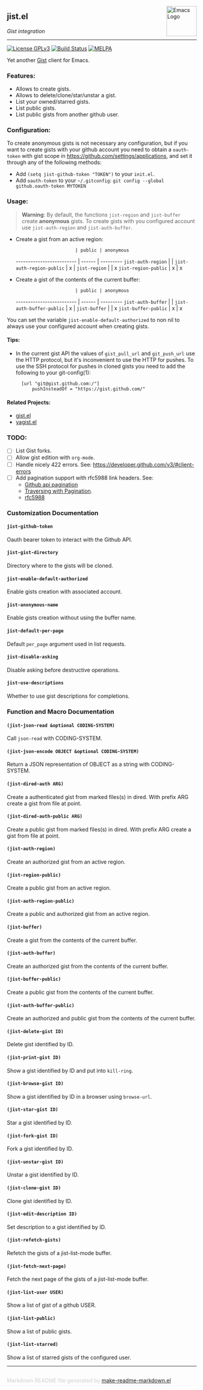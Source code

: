 <a href="https://github.com/emacs-pe/jist.el"><img src="https://www.gnu.org/software/emacs/images/emacs.png" alt="Emacs Logo" width="80" height="80" align="right"></a>
## jist.el
*Gist integration*

---
[![License GPLv3](https://img.shields.io/badge/license-GPL_v3-green.svg)](http://www.gnu.org/licenses/gpl-3.0.html)
[![Build Status](https://travis-ci.org/emacs-pe/jist.el.svg?branch=master)](https://travis-ci.org/emacs-pe/jist.el)
[![MELPA](http://melpa.org/packages/jist-badge.svg)](http://melpa.org/#/jist)

Yet another [Gist][] client for Emacs.

### Features:

+ Allows to create gists.
+ Allows to delete/clone/star/unstar a gist.
+ List your owned/starred gists.
+ List public gists.
+ List public gists from another github user.

### Configuration:

To create anonymous gists is not necessary any configuration, but if you want
to create gists with your github account you need to obtain a `oauth-token`
with gist scope in https://github.com/settings/applications, and set it
through any of the following methods:

+ Add `(setq jist-github-token "TOKEN")` to your `init.el`.
+ Add `oauth-token` to your `~/.gitconfig`: `git config --global github.oauth-token MYTOKEN`

### Usage:

> **Warning**: By default, the functions `jist-region` and `jist-buffer`
> create **anonymous** gists.  To create gists with you configured account
> use `jist-auth-region` and `jist-auth-buffer`.

+ Create a gist from an active region:

                            | public | anonymous
  ------------------------- | ------ | ---------
  `jist-auth-region`        |        |
  `jist-auth-region-public` | x      |
  `jist-region`             |        | x
  `jist-region-public`      | x      | x

+ Create a gist of the contents of the current buffer:

                            | public | anonymous
  ------------------------- | ------ | ---------
  `jist-auth-buffer`        |        |
  `jist-auth-buffer-public` | x      |
  `jist-buffer`             |        | x
  `jist-buffer-public`      | x      | x

You can set the variable `jist-enable-default-authorized` to non nil to
always use your configured account when creating gists.

#### Tips:

+ In the current gist API the values of `gist_pull_url` and `git_push_url`
  use the HTTP protocol, but it's inconvenient to use the HTTP for pushes.
  To use the SSH protocol for pushes in cloned gists you need to add the
  following to your git-config(1):

        [url "git@gist.github.com:/"]
            pushInsteadOf = "https://gist.github.com/"

#### Related Projects:

+ [gist.el](https://github.com/defunkt/gist.el)
+ [yagist.el](https://github.com/mhayashi1120/yagist.el)

### TODO:

+ [ ] List Gist forks.
+ [ ] Allow gist edition with `org-mode`.
+ [ ] Handle nicely 422 errors.  See: https://developer.github.com/v3/#client-errors
+ [ ] Add pagination support with rfc5988 link headers.  See:
  - [Github api pagination](https://developer.github.com/v3/#pagination)
  - [Traversing with Pagination](https://developer.github.com/guides/traversing-with-pagination/).
  - [rfc5988](https://www.rfc-editor.org/rfc/rfc5988.txt)

[Gist]: https://gist.github.com/



### Customization Documentation

#### `jist-github-token`

Oauth bearer token to interact with the Github API.

#### `jist-gist-directory`

Directory where to the gists will be cloned.

#### `jist-enable-default-authorized`

Enable gists creation with associated account.

#### `jist-anonymous-name`

Enable gists creation without using the buffer name.

#### `jist-default-per-page`

Default `per_page` argument used in list requests.

#### `jist-disable-asking`

Disable asking before destructive operations.

#### `jist-use-descriptions`

Whether to use gist descriptions for completions.

### Function and Macro Documentation

#### `(jist-json-read &optional CODING-SYSTEM)`

Call `json-read` with CODING-SYSTEM.

#### `(jist-json-encode OBJECT &optional CODING-SYSTEM)`

Return a JSON representation of OBJECT as a string with CODING-SYSTEM.

#### `(jist-dired-auth ARG)`

Create a authenticated gist from marked files(s) in dired.
With prefix ARG create a gist from file at point.

#### `(jist-dired-auth-public ARG)`

Create a public gist from marked files(s) in dired.
With prefix ARG create a gist from file at point.

#### `(jist-auth-region)`

Create an authorized gist from an active region.

#### `(jist-region-public)`

Create a public gist from an active region.

#### `(jist-auth-region-public)`

Create a public and authorized gist from an active region.

#### `(jist-buffer)`

Create a gist from the contents of the current buffer.

#### `(jist-auth-buffer)`

Create an authorized gist from the contents of the current buffer.

#### `(jist-buffer-public)`

Create a public gist from the contents of the current buffer.

#### `(jist-auth-buffer-public)`

Create an authorized and public gist from the contents of the current buffer.

#### `(jist-delete-gist ID)`

Delete gist identified by ID.

#### `(jist-print-gist ID)`

Show a gist identified by ID and put into `kill-ring`.

#### `(jist-browse-gist ID)`

Show a gist identified by ID in a browser using `browse-url`.

#### `(jist-star-gist ID)`

Star a gist identified by ID.

#### `(jist-fork-gist ID)`

Fork a gist identified by ID.

#### `(jist-unstar-gist ID)`

Unstar a gist identified by ID.

#### `(jist-clone-gist ID)`

Clone gist identified by ID.

#### `(jist-edit-description ID)`

Set description to a gist identified by ID.

#### `(jist-refetch-gists)`

Refetch the gists of a jist-list-mode buffer.

#### `(jist-fetch-next-page)`

Fetch the next page of the gists of a jist-list-mode buffer.

#### `(jist-list-user USER)`

Show a list of gist of a github USER.

#### `(jist-list-public)`

Show a list of public gists.

#### `(jist-list-starred)`

Show a list of starred gists of the configured user.

-----
<div style="padding-top:15px;color: #d0d0d0;">
Markdown README file generated by
<a href="https://github.com/mgalgs/make-readme-markdown">make-readme-markdown.el</a>
</div>
